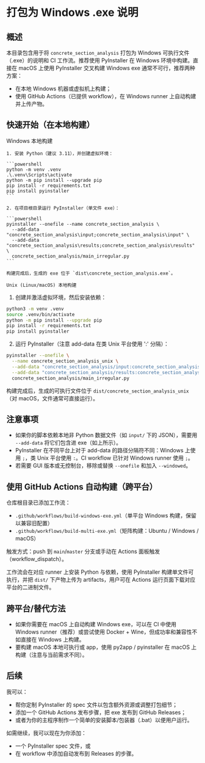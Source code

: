 打包为 Windows .exe 说明
=========================

概述
----
本目录包含用于将 `concrete_section_analysis` 打包为 Windows 可执行文件（.exe）的说明和 CI 工作流。推荐使用 PyInstaller 在 Windows 环境中构建。直接在 macOS 上使用 PyInstaller 交叉构建 Windows exe 通常不可行，推荐两种方案：

- 在本地 Windows 机器或虚拟机上构建；
- 使用 GitHub Actions（已提供 workflow），在 Windows runner 上自动构建并上传产物。

快速开始（在本地构建）
--------------------------------

Windows 本地构建
~~~~~~~~~~~~~~~~~
1. 安装 Python（建议 3.11），并创建虚拟环境：

```powershell
python -m venv .venv
.\.venv\Scripts\activate
python -m pip install --upgrade pip
pip install -r requirements.txt
pip install pyinstaller
```

2. 在项目根目录运行 PyInstaller（单文件 exe）：

```powershell
pyinstaller --onefile --name concrete_section_analysis \
  --add-data "concrete_section_analysis\input;concrete_section_analysis\input" \
  --add-data "concrete_section_analysis\results;concrete_section_analysis\results" \
  concrete_section_analysis/main_irregular.py
```

构建完成后，生成的 exe 位于 `dist\concrete_section_analysis.exe`。

Unix (Linux/macOS) 本地构建
~~~~~~~~~~~~~~~~~~~~~~~~~~~~
1. 创建并激活虚拟环境，然后安装依赖：

```bash
python3 -m venv .venv
source .venv/bin/activate
python -m pip install --upgrade pip
pip install -r requirements.txt
pip install pyinstaller
```

2. 运行 PyInstaller（注意 add-data 在类 Unix 平台使用 ':' 分隔）：

```bash
pyinstaller --onefile \
  --name concrete_section_analysis_unix \
  --add-data "concrete_section_analysis/input:concrete_section_analysis/input" \
  --add-data "concrete_section_analysis/results:concrete_section_analysis/results" \
  concrete_section_analysis/main_irregular.py
```

构建完成后，生成的可执行文件位于 `dist/concrete_section_analysis_unix`（对 macOS，文件通常可直接运行）。

注意事项
---------
- 如果你的脚本依赖本地非 Python 数据文件（如 `input/` 下的 JSON），需要用 `--add-data` 将它们包含进 exe（如上所示）。
- PyInstaller 在不同平台上对于 add-data 的路径分隔符不同：Windows 上使用 `;`，类 Unix 平台使用 `:`。CI workflow 已针对 Windows runner 使用 `;`。
- 若需要 GUI 版本或无控制台，移除或替换 `--onefile` 和加入 `--windowed`。

使用 GitHub Actions 自动构建（跨平台）
--------------------------------
仓库根目录已添加工作流：

- `.github/workflows/build-windows-exe.yml`（单平台 Windows 构建，保留以兼容旧配置）
- `.github/workflows/build-multi-exe.yml`（矩阵构建：Ubuntu / Windows / macOS）

触发方式：push 到 `main`/`master` 分支或手动在 Actions 面板触发（workflow_dispatch）。

工作流会在对应 runner 上安装 Python 与依赖，使用 PyInstaller 构建单文件可执行，并把 `dist/` 下产物上传为 artifacts，用户可在 Actions 运行页面下载对应平台的二进制文件。

跨平台/替代方法
-----------------
- 如果你需要在 macOS 上自动构建 Windows exe，可以在 CI 中使用 Windows runner（推荐）或尝试使用 Docker + Wine，但成功率和兼容性不如直接在 Windows 上构建。
- 要构建 macOS 本地可执行或 app，使用 py2app / pyinstaller 在 macOS 上构建（注意与当前需求不同）。

后续
----
我可以：
- 帮你定制 PyInstaller 的 spec 文件以包含额外资源或调整打包细节；
- 添加一个 GitHub Actions 发布步骤，把 exe 发布到 GitHub Releases；
- 或者为你的主程序制作一个简单的安装脚本/包装器（.bat）以便用户运行。

如需继续，我可以现在为你添加：
- 一个 PyInstaller spec 文件，或
- 在 workflow 中添加自动发布到 Releases 的步骤。

